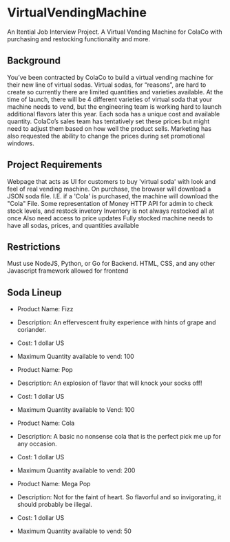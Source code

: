 # VirtualVendingMachine
An Itential Job Interview Project. A Virtual Vending Machine for ColaCo with purchasing and restocking functionality and more.

## Background
You’ve been contracted by ColaCo to build a virtual vending machine for their new line of
virtual sodas. Virtual sodas, for “reasons”, are hard to create so currently there are limited
quantities and varieties available. At the time of launch, there will be 4 different varieties of
virtual soda that your machine needs to vend, but the engineering team is working hard to
launch additional flavors later this year. Each soda has a unique cost and available quantity.
ColaCo’s sales team has tentatively set these prices but might need to adjust them based on
how well the product sells. Marketing has also requested the ability to change the prices during
set promotional windows.

## Project Requirements
Webpage that acts as UI for customers to buy 'virtual soda' with look and feel of real vending machine.
On purchase, the browser will download a JSON soda file. I.E. if a 'Cola' is purchased, the machine will download the "Cola" File.
Some representation of Money
HTTP API for admin to check stock levels, and restock invetory
Inventory is not always restocked all at once
Also need access to price updates
Fully stocked machine needs to have all sodas, prices, and quantities available

## Restrictions
Must use NodeJS, Python, or Go for Backend.
HTML, CSS, and any other Javascript framework allowed for frontend


## Soda Lineup
- Product Name: Fizz
- Description: An effervescent fruity experience with hints of grape and coriander.
- Cost: 1 dollar US
- Maximum Quantity available to vend: 100

- Product Name: Pop
- Description: An explosion of flavor that will knock your socks off!
- Cost: 1 dollar US
- Maximum Quantity available to Vend: 100

- Product Name: Cola
- Description: A basic no nonsense cola that is the perfect pick me up for any occasion.
- Cost: 1 dollar US
- Maximum Quantity available to vend: 200

- Product Name: Mega Pop
- Description: Not for the faint of heart. So flavorful and so invigorating, it should probably be illegal.
- Cost: 1 dollar US
- Maximum Quantity available to vend: 50


